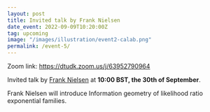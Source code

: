 ```yaml
---
layout: post
title: Invited talk by Frank Nielsen
date_event: 2022-09-09T10:20:00Z
tag: upcoming
image: "/images/illustration/event2-calab.png"
permalink: /event-5/
---
```


Zoom link: https://dtudk.zoom.us/j/63952790964

Invited talk by [Frank Nielsen](https://franknielsen.github.io/) at **10:00 BST, the 30th of September**.

Frank Nielsen will introduce Information geometry of likelihood ratio exponential families.
